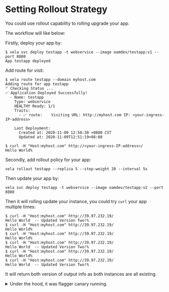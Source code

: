 # Setting Rollout Strategy

You could use rollout capability to rolling upgrade your app.

The workflow will like below:

Firstly, deploy your app by:

```shell script
$ vela svc deploy testapp -t webservice --image oamdev/testapp:v1 --port 8080
App testapp deployed
```

Add route for visit:

```shell script
$ vela route testapp --domain myhost.com
Adding route for app testapp
⠋ Checking Status ...
✅ Application Deployed Successfully!
  - Name: testapp
    Type: webservice
    HEALTHY Ready: 1/1
    Traits:
      - ✅ route: 	Visiting URL: http://myhost.com	IP: <your-ingress-IP-address>

    Last Deployment:
      Created at: 2020-11-09 12:50:30 +0800 CST
      Updated at: 2020-11-09T12:51:19+08:00
```

```shell script
$ curl -H "Host:myhost.com" http://<your-ingress-IP-address>/
Hello World%
```

Secondly, add rollout policy for your app:

```shell script
vela rollout testapp --replica 5 --step-weight 20 --interval 5s
```

Then update your app by:

```shell script
vela svc deploy testapp -t webservice --image oamdev/testapp:v2 --port 8080
```

Then it will rolling update your instance, you could try `curl` your app multiple times:

```shell script
$ curl -H "Host:myhost.com" http://39.97.232.19/
Hello World  -- Updated Version Two!%                                         
$ curl -H "Host:myhost.com" http://39.97.232.19/
Hello World%                                                                  
$ curl -H "Host:myhost.com" http://39.97.232.19/
Hello World%                                                                  
$ curl -H "Host:myhost.com" http://39.97.232.19/
Hello World  -- Updated Version Two!%                                         
$ curl -H "Host:myhost.com" http://39.97.232.19/
Hello World%                                                                  
$ curl -H "Host:myhost.com" http://39.97.232.19/
Hello World  -- Updated Version Two!%
``` 

It will return both version of output info as both instances are all existing.

<details>
  <summary>Under the hood, it was flagger canary running.</summary>

```shell script
$ kubectl get canaries.flagger.app testapp-trait-76fc76fddc -w
NAME                       STATUS        WEIGHT   LASTTRANSITIONTIME
testapp-trait-76fc76fddc   Progressing   0        2020-11-10T09:06:10Z
testapp-trait-76fc76fddc   Progressing   20       2020-11-10T09:06:30Z
testapp-trait-76fc76fddc   Progressing   40       2020-11-10T09:06:40Z
testapp-trait-76fc76fddc   Progressing   60       2020-11-10T09:07:31Z
testapp-trait-76fc76fddc   Promoting     0        2020-11-10T09:08:00Z
testapp-trait-76fc76fddc   Promoting     100      2020-11-10T09:08:10Z
testapp-trait-76fc76fddc   Finalising    0        2020-11-10T09:08:20Z
testapp-trait-76fc76fddc   Succeeded     0        2020-11-10T09:08:30Z
```
</details>